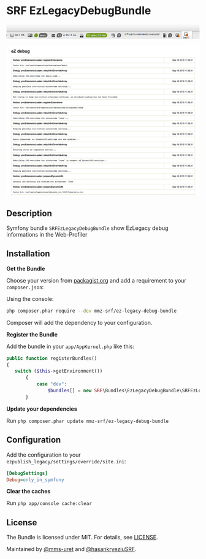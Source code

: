 # SRF EzLegacyDebugBundle

![ScreenShot1](https://raw.githubusercontent.com/mmz-srf/SrfEzLegacyDebugBundle/master/Resources/meta/screenshot1.png)

![ScreenShot2](https://raw.githubusercontent.com/mmz-srf/SrfEzLegacyDebugBundle/master/Resources/meta/screenshot2.png)

## Description
Symfony bundle `SRFEzLegacyDebugBundle` show EzLegacy debug informations in the Web-Profiler


## Installation

**Get the Bundle**

Choose your version from [packagist.org](https://packagist.org/packages/mmz-srf/ez-legacy-debug-bundle) and add a requirement to your ```composer.json```:

Using the console:

```bash
php composer.phar require --dev mmz-srf/ez-legacy-debug-bundle
```

Composer will add the dependency to your configuration.

**Register the Bundle**

Add the bundle in your ```app/AppKernel.php``` like this:

```php
public function registerBundles()
{
   switch ($this->getEnvironment())
       {
           case "dev":
               $bundles[] = new SRF\Bundles\EzLegacyDebugBundle\SRFEzLegacyDebugBundle();
       }
```

**Update your dependencies**

Run ```php composer.phar update mmz-srf/ez-legacy-debug-bundle```

## Configuration
Add the configuration to your ```ezpublish_legacy/settings/override/site.ini```:

```ini
[DebugSettings]
Debug=only_in_symfony
```

**Clear the caches**

Run ```php app/console cache:clear```


## License
The Bundle is licensed under MIT. For details, see
[LICENSE](https://github.com/mmz-srf/SRFEzLegacyDebugBundle/blob/master/Resources/meta/LICENSE).

Maintained by [@mms-uret](https://github.com/mms-uret) and [@hasankryeziuSRF](https://github.com/hasankryeziuSRF).